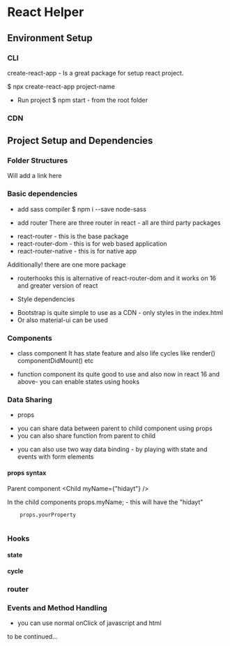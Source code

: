 # React Helper

## Environment Setup

### CLI
create-react-app - Is a great package for setup react project.

$ npx create-react-app project-name

* Run project
$ npm start - from the root folder

### CDN


## Project Setup and Dependencies

### Folder Structures
Will add a link here

### Basic dependencies
* add sass compiler
$ npm i --save node-sass

* add router
There are three router in react - all are third party packages
- react-router - this is the base package
- react-router-dom - this is for web based application
- react-router-native - this is for native app

Additionally! there are one more package
- routerhooks
 this is alternative of react-router-dom and it works on 16 and greater version of react

* Style dependencies
- Bootstrap is quite simple to use as a CDN - only styles in the index.html
- Or also material-ui can be used 

### Components

* class component
It has state feature and also life cycles like render() componentDidMount() etc

* function component
its quite good to use and also now in react 16 and above- you can enable states using hooks


### Data Sharing

* props
- you can share data between parent to child component using props
- you can also share function from parent to child

* you can also use two way data binding - by playing with state and events with form elements

#### props syntax
Parent component
<Child myName={"hidayt"} />

In the child components
props.myName; - this will have the "hidayt"

```
    props.yourProperty


```

### Hooks

#### state

#### cycle

### router



### Events and Method Handling
* you can use normal onClick of javascript and html


to be continued...